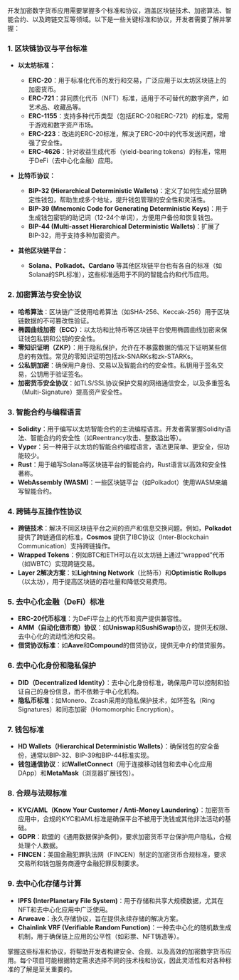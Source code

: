 开发加密数字货币应用需要掌握多个标准和协议，涵盖区块链技术、加密算法、智能合约、以及跨链交互等领域。以下是一些关键标准和协议，开发者需要了解并掌握：

### 1. **区块链协议与平台标准**
   - **以太坊标准：**
     - **ERC-20**：用于标准化代币的发行和交易，广泛应用于以太坊区块链上的加密货币。
     - **ERC-721**：非同质化代币（NFT）标准，适用于不可替代的数字资产，如艺术品、收藏品等。
     - **ERC-1155**：支持多种代币类型（包括ERC-20和ERC-721）的标准，常用于游戏和数字资产市场。
     - **ERC-223**：改进的ERC-20标准，解决了ERC-20中的代币发送问题，增强了安全性。
     - **ERC-4626**：针对收益生成代币（yield-bearing tokens）的标准，常用于DeFi（去中心化金融）应用。
   
   - **比特币协议：**
     - **BIP-32 (Hierarchical Deterministic Wallets)**：定义了如何生成分层确定性钱包，帮助生成多个地址，提升钱包管理的安全性和灵活性。
     - **BIP-39 (Mnemonic Code for Generating Deterministic Keys)**：用于生成钱包密钥的助记词（12-24个单词），方便用户备份和恢复钱包。
     - **BIP-44 (Multi-asset Hierarchical Deterministic Wallets)**：扩展了BIP-32，用于支持多种加密资产。
   
   - **其他区块链平台：**
     - **Solana、Polkadot、Cardano** 等其他区块链平台也有各自的标准（如Solana的SPL标准），这些标准适用于不同的智能合约和代币应用。

### 2. **加密算法与安全协议**
   - **哈希算法**：区块链广泛使用哈希算法（如SHA-256、Keccak-256）用于区块链数据的不可篡改性验证。
   - **椭圆曲线加密（ECC）**：以太坊和比特币等区块链平台使用椭圆曲线加密来保证钱包私钥和公钥的安全性。
   - **零知识证明（ZKP）**：用于隐私保护，允许在不暴露数据的情况下证明某些信息的有效性。常见的零知识证明包括zk-SNARKs和zk-STARKs。
   - **公私钥加密**：确保用户身份、交易以及智能合约的安全性。私钥用于签名交易，公钥用于验证签名。
   - **加密货币安全协议**：如TLS/SSL协议保护交易的网络通信安全，以及多重签名（Multi-Signature）提高资产安全性。

### 3. **智能合约与编程语言**
   - **Solidity**：用于编写以太坊智能合约的主流编程语言。开发者需掌握Solidity语法、智能合约的安全性（如Reentrancy攻击、整数溢出等）。
   - **Vyper**：另一种用于以太坊的智能合约编程语言，语法更简单、更安全，但功能较少。
   - **Rust**：用于编写Solana等区块链平台的智能合约，Rust语言以高效和安全性著称。
   - **WebAssembly (WASM)**：一些区块链平台（如Polkadot）使用WASM来编写智能合约。

### 4. **跨链与互操作性协议**
   - **跨链技术**：解决不同区块链平台之间的资产和信息交换问题。例如，**Polkadot** 提供了跨链通信的标准，**Cosmos** 提供了IBC协议（Inter-Blockchain Communication）支持跨链操作。
   - **Wrapped Tokens**：例如BTC和ETH可以在以太坊链上通过“wrapped”代币（如WBTC）实现跨链交易。
   - **Layer 2解决方案**：如**Lightning Network**（比特币）和**Optimistic Rollups**（以太坊），用于提高区块链的吞吐量和降低交易费用。

### 5. **去中心化金融（DeFi）标准**
   - **ERC-20代币标准**：为DeFi平台上的代币和资产提供兼容性。
   - **AMM（自动化做市商）协议**：如**Uniswap**和**SushiSwap**协议，提供无权限、去中心化的流动性池和交易。
   - **借贷协议标准**：如**Aave**和**Compound**的借贷协议，提供无中介的借贷服务。

### 6. **去中心化身份和隐私保护**
   - **DID（Decentralized Identity）**：去中心化身份标准，确保用户可以控制和验证自己的身份信息，而不依赖于中心化机构。
   - **隐私币标准**：如Monero、Zcash采用的隐私保护技术，如环签名（Ring Signatures）和同态加密（Homomorphic Encryption）。

### 7. **钱包标准**
   - **HD Wallets（Hierarchical Deterministic Wallets）**：确保钱包的安全备份，通常以BIP-32、BIP-39和BIP-44标准实现。
   - **钱包通信协议**：如**WalletConnect**（用于连接移动钱包和去中心化应用DApp）和**MetaMask**（浏览器扩展钱包）。

### 8. **合规与法规标准**
   - **KYC/AML（Know Your Customer / Anti-Money Laundering）**：加密货币应用中，合规的KYC和AML标准是确保平台不被用于洗钱或其他非法活动的基础。
   - **GDPR**：欧盟的《通用数据保护条例》，要求加密货币平台保护用户隐私，合规处理个人数据。
   - **FINCEN**：美国金融犯罪执法网（FINCEN）制定的加密货币合规标准，要求交易所和钱包服务商遵守金融犯罪反制要求。

### 9. **去中心化存储与计算**
   - **IPFS (InterPlanetary File System)**：用于存储和共享大规模数据，尤其在NFT和去中心化应用中广泛使用。
   - **Arweave**：永久存储协议，旨在提供永续存储的解决方案。
   - **Chainlink VRF (Verifiable Random Function)**：一种去中心化的随机数生成机制，用于确保链上应用的公平性（如彩票、NFT铸造等）。

掌握这些标准和协议，将帮助开发者构建安全、合规、以及高效的加密数字货币应用。每个项目可能根据特定需求选择不同的技术栈和协议，因此灵活性和对各种标准的了解是至关重要的。
